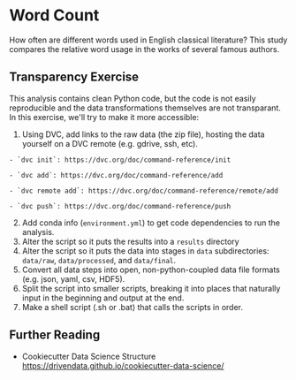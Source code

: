 
# Word Count

How often are different words used in English classical literature?  This study compares the relative word usage in the works of several famous authors.



## Transparency Exercise

This analysis contains clean Python code, but the code is not easily reproducible and the data transformations themselves are not transparant.  In this exercise, we'll try to make it more accessible:

  1. Using DVC, add links to the raw data (the zip file), hosting the data yourself on a DVC remote (e.g. gdrive, ssh, etc).

    - `dvc init`: https://dvc.org/doc/command-reference/init 

    - `dvc add`: https://dvc.org/doc/command-reference/add

    - `dvc remote add`: https://dvc.org/doc/command-reference/remote/add

    - `dvc push`: https://dvc.org/doc/command-reference/push 

  2. Add conda info (`environment.yml`) to get code dependencies to run the analysis.
  3. Alter the script so it puts the results into a `results` directory
  4. Alter the script so it puts the data into stages in `data` subdirectories: `data/raw`, `data/processed`, and `data/final`.
  5. Convert all data steps into open, non-python-coupled data file formats (e.g. json, yaml, csv, HDF5).
  6. Split the script into smaller scripts, breaking it into places that naturally input in the beginning and output at the end.
  7. Make a shell script (.sh or .bat) that calls the scripts in order.  

## Further Reading

  - Cookiecutter Data Science Structure https://drivendata.github.io/cookiecutter-data-science/ 